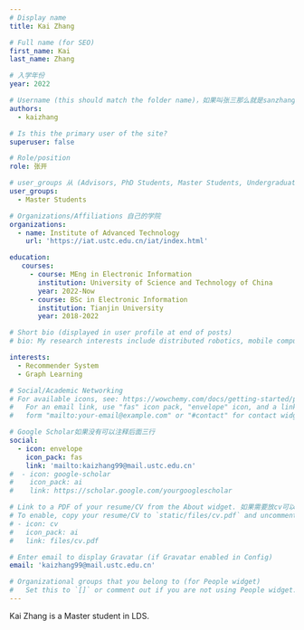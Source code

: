```yaml
---
# Display name
title: Kai Zhang

# Full name (for SEO)
first_name: Kai
last_name: Zhang

# 入学年份
year: 2022

# Username (this should match the folder name)，如果叫张三那么就是sanzhang
authors:
  - kaizhang

# Is this the primary user of the site? 
superuser: false

# Role/position 
role: 张开

# user_groups 从 (Advisors, PhD Students, Master Students, Undergraduate) 从这四个里面选
user_groups:
  - Master Students

# Organizations/Affiliations 自己的学院
organizations:
  - name: Institute of Advanced Technology
    url: 'https://iat.ustc.edu.cn/iat/index.html'

education:
   courses:
     - course: MEng in Electronic Information
       institution: University of Science and Technology of China
       year: 2022-Now
     - course: BSc in Electronic Information
       institution: Tianjin University
       year: 2018-2022

# Short bio (displayed in user profile at end of posts)
# bio: My research interests include distributed robotics, mobile computing and programmable matter.

interests:
  - Recommender System
  - Graph Learning

# Social/Academic Networking
# For available icons, see: https://wowchemy.com/docs/getting-started/page-builder/#icons
#   For an email link, use "fas" icon pack, "envelope" icon, and a link in the
#   form "mailto:your-email@example.com" or "#contact" for contact widget.

# Google Scholar如果没有可以注释后面三行
social:
  - icon: envelope
    icon_pack: fas
    link: 'mailto:kaizhang99@mail.ustc.edu.cn'
#  - icon: google-scholar
#    icon_pack: ai
#    link: https://scholar.google.com/yourgooglescholar

# Link to a PDF of your resume/CV from the About widget. 如果需要放cv可以发给我
# To enable, copy your resume/CV to `static/files/cv.pdf` and uncomment the lines below.
# - icon: cv
#   icon_pack: ai
#   link: files/cv.pdf

# Enter email to display Gravatar (if Gravatar enabled in Config)
email: 'kaizhang99@mail.ustc.edu.cn'

# Organizational groups that you belong to (for People widget)
#   Set this to `[]` or comment out if you are not using People widget.
---
```


Kai Zhang is a Master student in LDS.